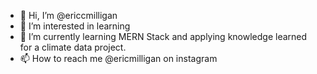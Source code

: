 - 👋 Hi, I’m @ericcmilligan
- 👀 I’m interested in learning
- 🌱 I’m currently learning MERN Stack and applying knowledge learned for a climate data project. 
- 📫 How to reach me @ericmilligan on instagram

<!---
ericcmilligan/ericcmilligan is a ✨ special ✨ repository because its `README.md` (this file) appears on your GitHub profile.
You can click the Preview link to take a look at your changes.
--->
